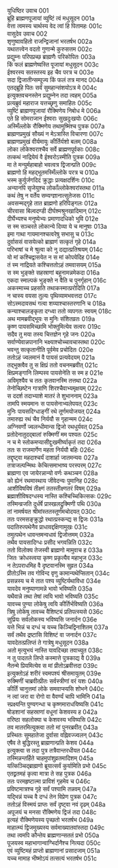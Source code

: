युधिष्ठिर उवाच	001  
ब्रूहि ब्राह्मणपूजायां व्युष्टिं त्वं मधुसूदन	001a  
वेत्ता त्वमस्य चार्थस्य वेद त्वां हि पितामहः	001c  
वासुदेव उवाच	002  
शृणुष्वावहितो राजन्द्विजानां भरतर्षभ	002a  
यथातत्त्वेन वदतो गुणान्मे कुरुसत्तम	002c  
प्रद्युम्नः परिपप्रच्छ ब्राह्मणैः परिकोपितः	003a  
किं फलं ब्राह्मणेष्वस्ति पूजायां मधुसूदन	003c  
ईश्वरस्य सतस्तस्य इह चैव परत्र च	003e  
सदा द्विजातीन्सम्पूज्य किं फलं तत्र मानद	004a  
एतद्ब्रूहि पितः सर्वं सुमहान्संशयोऽत्र मे	004c  
इत्युक्तवचनस्तेन प्रद्युम्नेन तदा त्वहम्	005a  
प्रत्यब्रुवं महाराज यत्तच्छृणु समाहितः	005c  
व्युष्टिं ब्राह्मणपूजायां रौक्मिणेय निबोध मे	006a  
एते हि सोमराजान ईश्वराः सुखदुःखयोः	006c  
अस्मिँल्लोके रौक्मिणेय तथामुष्मिंश्च पुत्रक	007a  
ब्राह्मणप्रमुखं सौख्यं न मेऽत्रास्ति विचारणा	007c  
ब्राह्मणप्रमुखं वीर्यमायुः कीर्तिर्यशो बलम्	008a  
लोका लोकेश्वराश्चैव सर्वे ब्राह्मणपूर्वकाः	008c  
तत्कथं नाद्रियेयं वै ईश्वरोऽस्मीति पुत्रक	009a  
मा ते मन्युर्महाबाहो भवत्वत्र द्विजान्प्रति	009c  
ब्राह्मणो हि महद्भूतमस्मिँल्लोके परत्र च	010a  
भस्म कुर्युर्जगदिदं क्रुद्धाः प्रत्यक्षदर्शिनः	010c  
अन्यानपि सृजेयुश्च लोकाँल्लोकेश्वरांस्तथा	011a  
कथं तेषु न वर्तेय सम्यग्ज्ञानात्सुतेजसः	011c  
अवसन्मद्गृहे तात ब्राह्मणो हरिपिङ्गलः	012a  
चीरवासा बिल्वदण्डी दीर्घश्मश्रुनखादिमान्	012c  
दीर्घेभ्यश्च मनुष्येभ्यः प्रमाणादधिको भुवि	012e  
स स्म सञ्चरते लोकान्ये दिव्या ये च मानुषाः	013a  
इमा गाथा गायमानश्चत्वरेषु सभासु च	013c  
दुर्वाससं वासयेत्को ब्राह्मणं सत्कृतं गृहे	014a  
परिभाषां च मे श्रुत्वा को नु दद्यात्प्रतिश्रयम्	014c  
यो मां कश्चिद्वासयेत न स मां कोपयेदिह	014e  
तं स्म नाद्रियते कश्चित्ततोऽहं तमवासयम्	015a  
स स्म भुङ्क्ते सहस्राणां बहूनामन्नमेकदा	016a  
एकदा स्माल्पकं भुङ्क्ते न वैति च पुनर्गृहान्	016c  
अकस्माच्च प्रहसति तथाकस्मात्प्ररोदिति	017a  
न चास्य वयसा तुल्यः पृथिव्यामभवत्तदा	017c  
सोऽस्मदावसथं गत्वा शय्याश्चास्तरणानि च	018a  
कन्याश्चालङ्कृता दग्ध्वा ततो व्यपगतः स्वयम्	018c  
अथ मामब्रवीद्भूयः स मुनिः संशितव्रतः	019a  
कृष्ण पायसमिच्छामि भोक्तुमित्येव सत्वरः	019c  
सदैव तु मया तस्य चित्तज्ञेन गृहे जनः	020a  
सर्वाण्येवान्नपानानि भक्ष्याश्चोच्चावचास्तथा	020c  
भवन्तु सत्कृतानीति पूर्वमेव प्रचोदितः	020e  
ततोऽहं ज्वलमानं वै पायसं प्रत्यवेदयम्	021a  
तद्भुक्त्वैव तु स क्षिप्रं ततो वचनमब्रवीत्	021c  
क्षिप्रमङ्गानि लिम्पस्व पायसेनेति स स्म ह	021e  
अविमृश्यैव च ततः कृतवानस्मि तत्तथा	022a  
तेनोच्छिष्टेन गात्राणि शिरश्चैवाभ्यमृक्षयम्	022c  
स ददर्श तदाभ्याशे मातरं ते शुभाननाम्	023a  
तामपि स्मयमानः स पायसेनाभ्यलेपयत्	023c  
मुनिः पायसदिग्धाङ्गीं रथे तूर्णमयोजयत्	024a  
तमारुह्य रथं चैव निर्ययौ स गृहान्मम	024c  
अग्निवर्णो ज्वलन्धीमान्स द्विजो रथधुर्यवत्	025a  
प्रतोदेनातुदद्बालां रुक्मिणीं मम पश्यतः	025c  
न च मे स्तोकमप्यासीद्दुःखमीर्ष्याकृतं तदा	026a  
ततः स राजमार्गेण महता निर्ययौ बहिः	026c  
तद्दृष्ट्वा महदाश्चर्यं दाशार्हा जातमन्यवः	027a  
तत्राजल्पन्मिथः केचित्समाभाष्य परस्परम्	027c  
ब्राह्मणा एव जायेरन्नान्यो वर्णः कथञ्चन	028a  
को ह्येनं रथमास्थाय जीवेदन्यः पुमानिह	028c  
आशीविषविषं तीक्ष्णं ततस्तीक्ष्णतरं विषम्	029a  
ब्रह्माशीविषदग्धस्य नास्ति कश्चिच्चिकित्सकः	029c  
तस्मिन्व्रजति दुर्धर्षे प्रास्खलद्रुक्मिणी पथि	030a  
तां नामर्षयत श्रीमांस्ततस्तूर्णमचोदयत्	030c  
ततः परमसङ्क्रुद्धो रथात्प्रस्कन्द्य स द्विजः	031a  
पदातिरुत्पथेनैव प्राधावद्दक्षिणामुखः	031c  
तमुत्पथेन धावन्तमन्वधावं द्विजोत्तमम्	032a  
तथैव पायसादिग्धः प्रसीद भगवन्निति	032c  
ततो विलोक्य तेजस्वी ब्राह्मणो मामुवाच ह	033a  
जितः क्रोधस्त्वया कृष्ण प्रकृत्यैव महाभुज	033c  
न तेऽपराधमिह वै दृष्टवानस्मि सुव्रत	034a  
प्रीतोऽस्मि तव गोविन्द वृणु कामान्यथेप्सितान्	034c  
प्रसन्नस्य च मे तात पश्य व्युष्टिर्यथाविधा	034e  
यावदेव मनुष्याणामन्ने भावो भविष्यति	035a  
यथैवान्ने तथा तेषां त्वयि भावो भविष्यति	035c  
यावच्च पुण्या लोकेषु त्वयि कीर्तिर्भविष्यति	036a  
त्रिषु लोकेषु तावच्च वैशिष्ट्यं प्रतिपत्स्यसे	036c  
सुप्रियः सर्वलोकस्य भविष्यसि जनार्दन	036e  
यत्ते भिन्नं च दग्धं च यच्च किञ्चिद्विनाशितम्	037a  
सर्वं तथैव द्रष्टासि विशिष्टं वा जनार्दन	037c  
यावदेतत्प्रलिप्तं ते गात्रेषु मधुसूदन	038a  
अतो मृत्युभयं नास्ति यावदिच्छा तवाच्युत	038c  
न तु पादतले लिप्ते कस्मात्ते पुत्रकाद्य वै	039a  
नैतन्मे प्रियमित्येव स मां प्रीतोऽब्रवीत्तदा	039c  
इत्युक्तोऽहं शरीरं स्वमपश्यं श्रीसमायुतम्	039e  
रुक्मिणीं चाब्रवीत्प्रीतः सर्वस्त्रीणां वरं यशः	040a  
कीर्तिं चानुत्तमां लोके समवाप्स्यसि शोभने	040c  
न त्वां जरा वा रोगो वा वैवर्ण्यं चापि भामिनि	041a  
स्प्रक्ष्यन्ति पुण्यगन्धा च कृष्णमाराधयिष्यसि	041c  
षोडशानां सहस्राणां वधूनां केशवस्य ह	042a  
वरिष्ठा सहलोक्या च केशवस्य भविष्यसि	042c  
तव मातरमित्युक्त्वा ततो मां पुनरब्रवीत्	043a  
प्रस्थितः सुमहातेजा दुर्वासा वह्निवज्ज्वलन्	043c  
एषैव ते बुद्धिरस्तु ब्राह्मणान्प्रति केशव	044a  
इत्युक्त्वा स तदा पुत्र तत्रैवान्तरधीयत	044c  
तस्मिन्नन्तर्हिते चाहमुपांशुव्रतमादिशम्	045a  
यत्किञ्चिद्ब्राह्मणो ब्रूयात्सर्वं कुर्यामिति प्रभो	045c  
एतद्व्रतमहं कृत्वा मात्रा ते सह पुत्रक	046a  
ततः परमहृष्टात्मा प्राविशं गृहमेव च	046c  
प्रविष्टमात्रश्च गृहे सर्वं पश्यामि तन्नवम्	047a  
यद्भिन्नं यच्च वै दग्धं तेन विप्रेण पुत्रक	047c  
ततोऽहं विस्मयं प्राप्तः सर्वं दृष्ट्वा नवं दृढम्	048a  
अपूजयं च मनसा रौक्मिणेय द्विजं तदा	048c  
इत्यहं रौक्मिणेयस्य पृच्छतो भरतर्षभ	049a  
माहात्म्यं द्विजमुख्यस्य सर्वमाख्यातवांस्तदा	049c  
तथा त्वमपि कौन्तेय ब्राह्मणान्सततं प्रभो	050a  
पूजयस्व महाभागान्वाग्भिर्दानैश्च नित्यदा	050c  
एवं व्युष्टिमहं प्राप्तो ब्राह्मणानां प्रसादजाम्	051a  
यच्च मामाह भीष्मोऽयं तत्सत्यं भरतर्षभ	051c  
